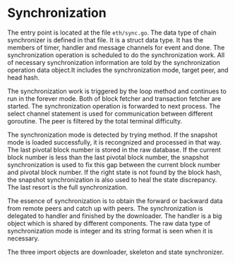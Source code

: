 # Synchronization

The entry point is located at the file `eth/sync.go`. The data type of chain synchronizer is defined in that file. It is a struct data type. It has the members of timer, handler and message channels for event and done. The synchronization operation is scheduled to do the synchronization work. All of necessary synchronization information are told by the synchronization operation data object.It includes the synchronization mode, target peer, and head hash. 

The synchronization work is triggered by the loop method and continues to run in the forever mode. Both of block fetcher and transaction fetcher are started. The synchronization operation is forwarded to next process. The select channel statement is used for communication between different goroutine. The peer is filtered by the total terminal difficulty. 

The synchronization mode is detected by trying method. If the snapshot mode is loaded successfully, it is recongnized and processed in that way. The last pivotal block number is stored in the raw database. If the current block number is less than the last pivotal block number, the snapshot synchronization is used to fix this gap between the current block number and pivotal block number. If the right state is not found by the block hash, the snapshot synchronization is also used to heal the state discrepancy. The last resort is the full synchronization.

The essence of synchronization is to obtain the forward or backward data from remote peers and catch up with peers. The synchronization is delegated to handler and finished by the downloader. The handler is a big object which is shared by different components. The raw data type of synchronization mode is integer and its string format is seen when it is necessary. 

The three import objects are downloader, skeleton and state synchronizer.
